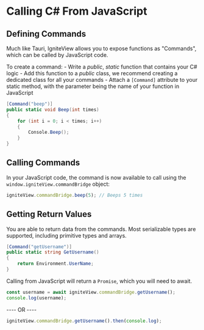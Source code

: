 # Calling C# From JavaScript

## Defining Commands

Much like Tauri, IgniteView allows you to expose functions as "Commands", which can be called by JavaScript code.

To create a command: 
    - Write a *public*, *static* function that contains your C# logic
    - Add this function to a *public* class, we recommend creating a dedicated class for all your commands
    - Attach a `[Command]` attribute to your static method, with the parameter being the name of your function in JavaScript

```csharp title="Commands.cs"
[Command("beep")]
public static void Beep(int times)
{
    for (int i = 0; i < times; i++)
    {
        Console.Beep();
    }
}
```

## Calling Commands

In your JavaScript code, the command is now available to call using the `window.igniteView.commandBridge` object:

```javascript title="Main.js"
igniteView.commandBridge.beep(5); // Beeps 5 times
```

## Getting Return Values

You are able to return data from the commands. Most serializable types are supported, including primitive types and arrays.

```csharp title="Commands.cs"
[Command("getUsername")]
public static string GetUsername()
{
    return Environment.UserName;
}
```

Calling from JavaScript will return a `Promise`, which you will need to await.

```javascript
const username = await igniteView.commandBridge.getUsername();
console.log(username);
```
---- OR ----

```javascript
igniteView.commandBridge.getUsername().then(console.log);
```